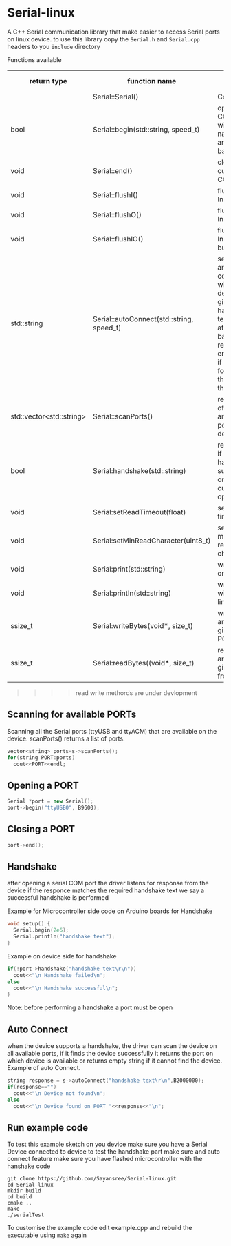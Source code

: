 # Serial-linux
A C++ Serial communication library that make easier to access Serial ports on linux device.
to use this library copy the `Serial.h` and `Serial.cpp` headers to you `include` directory

Functions available
<table>
  <tr>
    <th>return type</th>
    <th>function name</th>
    <th>function use</th>
  </tr>
  <tr>
    <td> </td>
    <td>Serial::Serial()</td>
    <td>Constructor</td>
  </tr>
  <tr>
    <td>bool</td>
    <td>Serial::begin(std::string, speed_t)</td>
    <td>opens a COM port with given name(string) and baudrate</td>
  </tr>
 <tr>
    <td>void</td>
    <td>Serial::end()</td>
    <td>closes current COM port</td>
  </tr>
 <tr>
    <td>void</td>
    <td>Serial::flushI()</td>
    <td>flushes Input buffer</td>
  </tr>
 <tr>
    <td>void</td>
    <td>Serial::flushO()</td>
    <td>flushes Input buffer</td>
  </tr>
 <tr>
    <td>void</td>
    <td>Serial::flushIO()</td>
    <td>flushes Input/Output buffer</td>
  </tr>
 <tr>
    <td>std::string</td>
    <td>Serial::autoConnect(std::string, speed_t)</td>
    <td>searches and connects with a device with 
     given handshake text(string) at given baudrate.
     returns empty string if none is found
     else the name of the port.
    </td>
  </tr>
 <tr>
    <td>std::vector&ltstd::string&gt</td>
    <td>Serial::scanPorts()</td>
    <td>returns List of all ttyACM and ttyUSB ports on device</td>
  </tr>
  <tr>
    <td>bool</td>
    <td>Serial:handshake(std::string)</td>
    <td>returns true if device handshakes successfully on the currently opened port</td>
  </tr>
  <tr>
    <td>void</td>
    <td>Serial:setReadTimeout(float)</td>
    <td>sets read timeout</td>
  </tr>
  <tr>
  <tr>
    <td>void</td>
    <td>Serial:setMinReadCharacter(uint8_t)</td>
    <td>sets minimum read character</td>
  </tr>
  <tr>
    <td>void</td>
    <td>Serial:print(std::string)</td>
    <td>write string on port</td>
  </tr>
  <tr>
    <td>void</td>
    <td>Serial:println(std::string)</td>
    <td>write string with new line on port</td>
  </tr>
  <tr>
    <td>ssize_t</td>
    <td>Serial:writeBytes(void*, size_t)</td>
    <td>write a byte array of given size to PORT</td>
  </tr>
  <tr>
    <td>ssize_t</td>
    <td>Serial:readBytes((void*, size_t)</td>
    <td>read a byte array of given size from PORT</td>
  </tr>
</table>

>>>>read write methords are under devlopment

## Scanning for available PORTs
Scanning all the Serial ports (ttyUSB and ttyACM) that are available on the device. scanPorts() returns a list of ports.

```C++
vector<string> ports=s->scanPorts();
for(string PORT:ports)
  cout<<PORT<<endl;
```


## Opening a PORT

```C++
Serial *port = new Serial();
port->begin("ttyUSB0", B9600);
```

## Closing a PORT

```C++
port->end();
```
## Handshake
after opening a serial COM port the driver listens for response from the device if the responce matches the required handshake text we say a successful handshake is performed

Example for Microcontroller side code on Arduino boards for Handshake
```C++
void setup() {
  Serial.begin(2e6);
  Serial.println("handshake text");
}
```
Example on device side for handshake
```C++
if(!port->handshake("handshake text\r\n"))
  cout<<"\n Handshake failed\n";
else
  cout<<"\n Handshake successful\n";
}
```
Note: before performing a handshake a port must be open

## Auto Connect
when the device supports a handshake, the driver can scan the device on all available ports, if it finds the device successfully it returns the port on which device is available or returns empty string if it cannot find the device.
Example of auto Connect.
```C++
string response = s->autoConnect("handshake text\r\n",B2000000);
if(response=="")
  cout<<"\n Device not found\n";
else
  cout<<"\n Device found on PORT "<<response<<"\n";
```

## Run example code

To test this example sketch on you device make sure you have a Serial Device connected to device 
to test the handshake part make sure and auto connect feature make sure you have flashed microcontroller with the hanshake code
```
git clone https://github.com/Sayansree/Serial-linux.git
cd Serial-linux
mkdir build
cd build
cmake ..
make
./serialTest
```
To customise the example code edit example.cpp and rebuild the executable using `make` again
